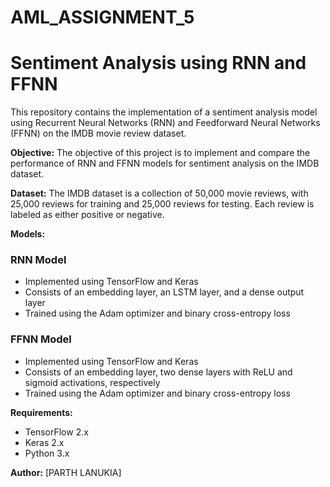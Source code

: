 # AML_ASSIGNMENT_5
Sentiment Analysis using RNN and FFNN
=====================================

This repository contains the implementation of a sentiment analysis model using Recurrent Neural Networks (RNN) and Feedforward Neural Networks (FFNN) on the IMDB movie review dataset.

**Objective:**
The objective of this project is to implement and compare the performance of RNN and FFNN models for sentiment analysis on the IMDB dataset.

**Dataset:**
The IMDB dataset is a collection of 50,000 movie reviews, with 25,000 reviews for training and 25,000 reviews for testing. Each review is labeled as either positive or negative.

**Models:**

### RNN Model

* Implemented using TensorFlow and Keras
* Consists of an embedding layer, an LSTM layer, and a dense output layer
* Trained using the Adam optimizer and binary cross-entropy loss

### FFNN Model

* Implemented using TensorFlow and Keras
* Consists of an embedding layer, two dense layers with ReLU and sigmoid activations, respectively
* Trained using the Adam optimizer and binary cross-entropy loss



**Requirements:**

* TensorFlow 2.x
* Keras 2.x
* Python 3.x


**Author:**
[PARTH LANUKIA]
